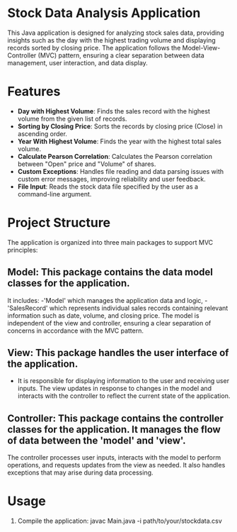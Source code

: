 # Stock Data Analysis Application

This Java application is designed for analyzing stock sales data, providing insights such as the day with the highest trading volume and displaying records sorted by closing price. The application follows the Model-View-Controller (MVC) pattern, ensuring a clear separation between data management, user interaction, and data display.

# Features
- **Day with Highest Volume**: Finds the sales record with the highest volume from the given list of records.
- **Sorting by Closing Price**: Sorts the records by closing price (Close) in ascending order.
- **Year With Highest Volume**: Finds the year with the highest total sales volume.
- **Calculate Pearson Correlation**: Calculates the Pearson correlation between "Open" price and "Volume" of shares.
- **Custom Exceptions**: Handles file reading and data parsing issues with custom error messages, improving reliability and user feedback.
- **File Input**: Reads the stock data file specified by the user as a command-line argument.

# Project Structure
The application is organized into three main packages to support MVC principles:

## **Model**: This package contains the data model classes for the application.
 It includes:
 -'Model' which manages the application data and logic,
 -'SalesRecord' which represents individual sales records containing relevant information such as date, volume, and closing price.
  The model is independent of the view and controller, ensuring a clear separation of concerns in accordance with the MVC pattern.
  
## **View**: This package handles the user interface of the application.
- It is responsible for displaying information to the user and receiving user inputs. The view updates in response to changes in the model and interacts with the controller to reflect the current state of the application.
  
## **Controller**: This package contains the controller classes for the application. It manages the flow of data between the 'model' and 'view'.
  The controller processes user inputs, interacts with the model to perform operations, and requests updates from the view as needed. It also handles exceptions that may arise during data processing.

# Usage
1. Compile the application:
   javac Main.java -i path/to/your/stockdata.csv
